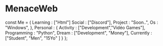 # MenaceWeb
const Me = (     Learning : ["Html"]     Social : ["Discord"],     Project : "Soon..",     Os : "Windows",   },   Personal : {     Activity : ["Development","Vidéo Games"],     Programming : "Python",     Dream : ["Development", "Money"],     Currently : ["Student", "Men", "15Yo" ]   } };
